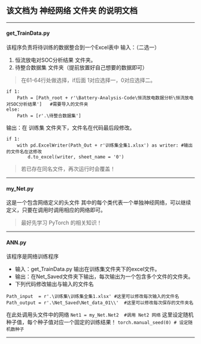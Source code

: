 ## 该文档为 神经网络 文件夹 的说明文档
***
#### get_TrainData.py
该程序负责将待训练的数据整合到一个Excel表中
输入：（二选一）
1. 恒流放电对SOC分析结果 文件夹。
2. 待整合数据集 文件夹（提前放置好自己想要的数据即可）
>在61-64行处做选择，if后面 1对应选择一，0对应选择二。

```
if 1:
    Path = [Path_root + r'\Battery-Analysis-Code\恒流放电数据分析\恒流放电对SOC分析结果']   #需要导入的文件夹
else:
    Path = [r'.\待整合数据集']
```

输出：在 训练集 文件夹下，文件名在代码最后段修改。
```
if 1:
    with pd.ExcelWriter(Path_Out + r'训练集全集1.xlsx') as writer: #输出的文件名在这修改
        d.to_excel(writer, sheet_name = '0')
```
>若已存在同名文件，再次运行时会覆盖！

***
#### my_Net.py
这是一个包含网络定义的头文件
其中的每个类代表一个单独神经网络，可以继续定义，只要在调用时调用相应的网络即可。
> 最好先学习 PyTorch 的相关知识！

***
#### ANN.py
该程序是网络训练程序
- 输入：get_TrainData.py 输出在训练集文件夹下的excel文件。
- 输出：在Net_Saved文件夹下输出，每次输出为一个包含多个文件的文件夹。
- 下列代码修改输出与输入的文件名
```
Path_input  = r'.\训练集\训练集全集1.xlsx' #这里可以修改每次输入的文件名
Path_output = r'.\Net_Saved\Net_data_01\\'  #这里可以修改每次保存的文件夹名
```
在此处调用头文件中的网络
`Net1 = my_Net.Net2  #调用 Net2 网络`
这里设定随机种子值，每个种子值对应一个固定的训练结果！
`torch.manual_seed(0) # 设定随机数种子`
***
